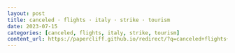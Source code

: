 ```yaml
---
layout: post
title: canceled · flights · italy · strike · tourism
date: 2023-07-15
categories: [canceled, flights, italy, strike, tourism]
content_url: https://papercliff.github.io/redirect/?q=canceled+flights+italy+strike+tourism&tbs=cdr:1,cd_min:7/14/2023,cd_max:7/16/2023
---
```


